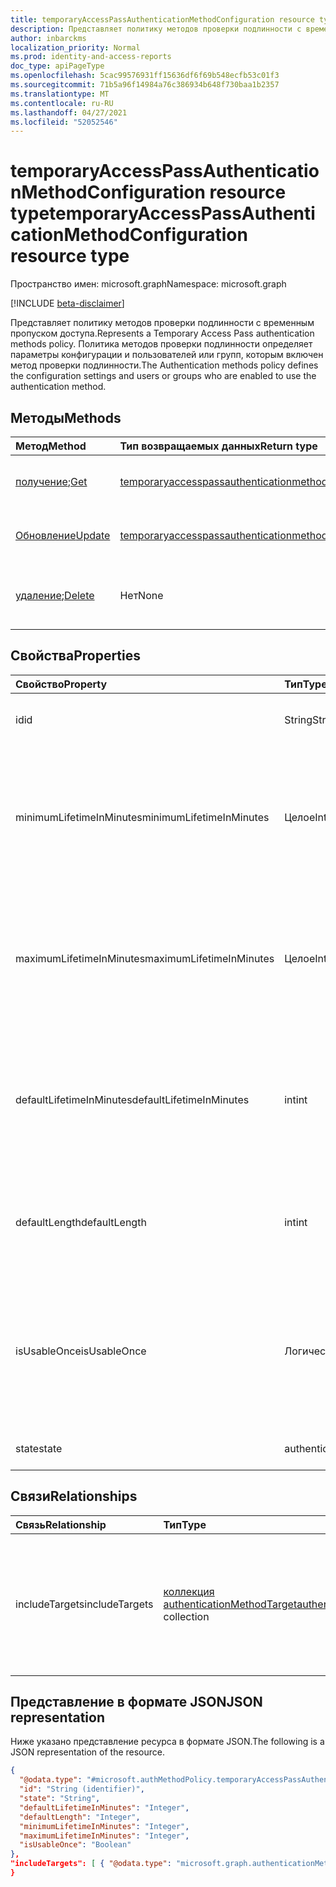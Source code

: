 ```yaml
---
title: temporaryAccessPassAuthenticationMethodConfiguration resource type
description: Представляет политику методов проверки подлинности с временным пропуском доступа.
author: inbarckms
localization_priority: Normal
ms.prod: identity-and-access-reports
doc_type: apiPageType
ms.openlocfilehash: 5cac99576931ff15636df6f69b548ecfb53c01f3
ms.sourcegitcommit: 71b5a96f14984a76c386934b648f730baa1b2357
ms.translationtype: MT
ms.contentlocale: ru-RU
ms.lasthandoff: 04/27/2021
ms.locfileid: "52052546"
---
```

# <a name="temporaryaccesspassauthenticationmethodconfiguration-resource-type"></a><span data-ttu-id="5e94a-103">temporaryAccessPassAuthenticationMethodConfiguration resource type</span><span class="sxs-lookup"><span data-stu-id="5e94a-103">temporaryAccessPassAuthenticationMethodConfiguration resource type</span></span>
<span data-ttu-id="5e94a-104">Пространство имен: microsoft.graph</span><span class="sxs-lookup"><span data-stu-id="5e94a-104">Namespace: microsoft.graph</span></span>

[!INCLUDE [beta-disclaimer](../../includes/beta-disclaimer.md)]

<span data-ttu-id="5e94a-105">Представляет политику методов проверки подлинности с временным пропуском доступа.</span><span class="sxs-lookup"><span data-stu-id="5e94a-105">Represents a Temporary Access Pass authentication methods policy.</span></span> <span data-ttu-id="5e94a-106">Политика методов проверки подлинности определяет параметры конфигурации и пользователей или групп, которым включен метод проверки подлинности.</span><span class="sxs-lookup"><span data-stu-id="5e94a-106">The Authentication methods policy defines the configuration settings and users or groups who are enabled to use the authentication method.</span></span>

## <a name="methods"></a><span data-ttu-id="5e94a-107">Методы</span><span class="sxs-lookup"><span data-stu-id="5e94a-107">Methods</span></span>
|<span data-ttu-id="5e94a-108">Метод</span><span class="sxs-lookup"><span data-stu-id="5e94a-108">Method</span></span>|<span data-ttu-id="5e94a-109">Тип возвращаемых данных</span><span class="sxs-lookup"><span data-stu-id="5e94a-109">Return type</span></span>|<span data-ttu-id="5e94a-110">Описание</span><span class="sxs-lookup"><span data-stu-id="5e94a-110">Description</span></span>|
|:---|:---|:---|
|<span data-ttu-id="5e94a-111">[получение](../api/temporaryaccesspassauthenticationmethodconfiguration-get.md);</span><span class="sxs-lookup"><span data-stu-id="5e94a-111">[Get](../api/temporaryaccesspassauthenticationmethodconfiguration-get.md)</span></span>|[<span data-ttu-id="5e94a-112">temporaryaccesspassauthenticationmethodconfiguration</span><span class="sxs-lookup"><span data-stu-id="5e94a-112">temporaryaccesspassauthenticationmethodconfiguration</span></span>](../resources/temporaryaccesspassauthenticationmethodconfiguration.md)|<span data-ttu-id="5e94a-113">Ознакомьтесь с свойствами и отношениями объекта **temporaryaccesspassauthenticationmethodconfiguration.**</span><span class="sxs-lookup"><span data-stu-id="5e94a-113">Read the properties and relationships of a **temporaryaccesspassauthenticationmethodconfiguration** object.</span></span>|
|[<span data-ttu-id="5e94a-114">Обновление</span><span class="sxs-lookup"><span data-stu-id="5e94a-114">Update</span></span>](../api/temporaryaccesspassauthenticationmethodconfiguration-update.md)|[<span data-ttu-id="5e94a-115">temporaryaccesspassauthenticationmethodconfiguration</span><span class="sxs-lookup"><span data-stu-id="5e94a-115">temporaryaccesspassauthenticationmethodconfiguration</span></span>](../resources/temporaryaccesspassauthenticationmethodconfiguration.md)|<span data-ttu-id="5e94a-116">Обновление свойств объекта **temporaryaccesspassauthenticationmethodconfiguration.**</span><span class="sxs-lookup"><span data-stu-id="5e94a-116">Update the properties of a **temporaryaccesspassauthenticationmethodconfiguration** object.</span></span>|
|<span data-ttu-id="5e94a-117">[удаление](../api/temporaryaccesspassauthenticationmethodconfiguration-delete.md);</span><span class="sxs-lookup"><span data-stu-id="5e94a-117">[Delete](../api/temporaryaccesspassauthenticationmethodconfiguration-delete.md)</span></span>|<span data-ttu-id="5e94a-118">Нет</span><span class="sxs-lookup"><span data-stu-id="5e94a-118">None</span></span>|<span data-ttu-id="5e94a-119">Возвращает объект **temporaryaccesspassauthenticationmethodconfiguration** к конфигурации по умолчанию.</span><span class="sxs-lookup"><span data-stu-id="5e94a-119">Reverts the **temporaryaccesspassauthenticationmethodconfiguration** object to its default configuration.</span></span>|

## <a name="properties"></a><span data-ttu-id="5e94a-120">Свойства</span><span class="sxs-lookup"><span data-stu-id="5e94a-120">Properties</span></span>
|<span data-ttu-id="5e94a-121">Свойство</span><span class="sxs-lookup"><span data-stu-id="5e94a-121">Property</span></span>|<span data-ttu-id="5e94a-122">Тип</span><span class="sxs-lookup"><span data-stu-id="5e94a-122">Type</span></span>|<span data-ttu-id="5e94a-123">Описание</span><span class="sxs-lookup"><span data-stu-id="5e94a-123">Description</span></span>|
|:---|:---|:---|
|<span data-ttu-id="5e94a-124">id</span><span class="sxs-lookup"><span data-stu-id="5e94a-124">id</span></span>|<span data-ttu-id="5e94a-125">String</span><span class="sxs-lookup"><span data-stu-id="5e94a-125">String</span></span>|<span data-ttu-id="5e94a-126">Идентификатор политики метода проверки подлинности.</span><span class="sxs-lookup"><span data-stu-id="5e94a-126">The authentication method policy identifier.</span></span>|
|<span data-ttu-id="5e94a-127">minimumLifetimeInMinutes</span><span class="sxs-lookup"><span data-stu-id="5e94a-127">minimumLifetimeInMinutes</span></span>|<span data-ttu-id="5e94a-128">Целое</span><span class="sxs-lookup"><span data-stu-id="5e94a-128">Int</span></span>|<span data-ttu-id="5e94a-129">Минимальный срок службы в минутах для любого временногоAccessPass, созданного в клиенте.</span><span class="sxs-lookup"><span data-stu-id="5e94a-129">Minimum lifetime in minutes for any temporaryAccessPass created in the tenant.</span></span> <span data-ttu-id="5e94a-130">Значение может быть от 10 до 43200 минут (эквивалентно 30 дням).</span><span class="sxs-lookup"><span data-stu-id="5e94a-130">Value can be between 10 and 43200 minutes (equivalent to 30 days).</span></span>|
|<span data-ttu-id="5e94a-131">maximumLifetimeInMinutes</span><span class="sxs-lookup"><span data-stu-id="5e94a-131">maximumLifetimeInMinutes</span></span>|<span data-ttu-id="5e94a-132">Целое</span><span class="sxs-lookup"><span data-stu-id="5e94a-132">Int</span></span>|<span data-ttu-id="5e94a-133">Максимальный срок службы в минутах для любого временногоAccessPass, созданного в клиенте.</span><span class="sxs-lookup"><span data-stu-id="5e94a-133">Maximum lifetime in minutes for any temporaryAccessPass created in the tenant.</span></span> <span data-ttu-id="5e94a-134">Значение может быть от 10 до 43200 минут (эквивалентно 30 дням).</span><span class="sxs-lookup"><span data-stu-id="5e94a-134">Value can be between 10 and 43200 minutes (equivalent to 30 days).</span></span>|
|<span data-ttu-id="5e94a-135">defaultLifetimeInMinutes</span><span class="sxs-lookup"><span data-stu-id="5e94a-135">defaultLifetimeInMinutes</span></span>|<span data-ttu-id="5e94a-136">int</span><span class="sxs-lookup"><span data-stu-id="5e94a-136">int</span></span>|<span data-ttu-id="5e94a-137">Срок службы по умолчанию в минутах для временногоAccessPass.</span><span class="sxs-lookup"><span data-stu-id="5e94a-137">Default lifetime, in minutes, for a temporaryAccessPass.</span></span> <span data-ttu-id="5e94a-138">Значение может быть между минимумомLifetimeInMinutes и maximumLifetimeInMinutes.</span><span class="sxs-lookup"><span data-stu-id="5e94a-138">Value can be between the minimumLifetimeInMinutes and maximumLifetimeInMinutes.</span></span>|
|<span data-ttu-id="5e94a-139">defaultLength</span><span class="sxs-lookup"><span data-stu-id="5e94a-139">defaultLength</span></span>|<span data-ttu-id="5e94a-140">int</span><span class="sxs-lookup"><span data-stu-id="5e94a-140">int</span></span>|<span data-ttu-id="5e94a-141">Длина по умолчанию в символах временногоAccessPass составляет от 8 до 48 символов.</span><span class="sxs-lookup"><span data-stu-id="5e94a-141">Default length, in characters, of a temporaryAccessPass, between 8 and 48 characters.</span></span>|
|<span data-ttu-id="5e94a-142">isUsableOnce</span><span class="sxs-lookup"><span data-stu-id="5e94a-142">isUsableOnce</span></span>|<span data-ttu-id="5e94a-143">Логический</span><span class="sxs-lookup"><span data-stu-id="5e94a-143">Boolean</span></span>   |<span data-ttu-id="5e94a-144">Если все пропуска в клиенте будут ограничены `true` одновековой помощью.</span><span class="sxs-lookup"><span data-stu-id="5e94a-144">If `true`, all the passes in the tenant will be restricted to one-time use.</span></span> <span data-ttu-id="5e94a-145">Если в клиенте может быть создано однократное использование или `false` многократное использование времени.</span><span class="sxs-lookup"><span data-stu-id="5e94a-145">If `false`, passes in the tenant can be created to be either one-time use or multiple time use.</span></span>|
|<span data-ttu-id="5e94a-146">state</span><span class="sxs-lookup"><span data-stu-id="5e94a-146">state</span></span>|<span data-ttu-id="5e94a-147">authenticationMethodState</span><span class="sxs-lookup"><span data-stu-id="5e94a-147">authenticationMethodState</span></span>|<span data-ttu-id="5e94a-148">Возможные значения: `enabled`, `disabled`.</span><span class="sxs-lookup"><span data-stu-id="5e94a-148">Possible values are: `enabled`, `disabled`.</span></span>|

## <a name="relationships"></a><span data-ttu-id="5e94a-149">Связи</span><span class="sxs-lookup"><span data-stu-id="5e94a-149">Relationships</span></span>
|<span data-ttu-id="5e94a-150">Связь</span><span class="sxs-lookup"><span data-stu-id="5e94a-150">Relationship</span></span>|<span data-ttu-id="5e94a-151">Тип</span><span class="sxs-lookup"><span data-stu-id="5e94a-151">Type</span></span>|<span data-ttu-id="5e94a-152">Описание</span><span class="sxs-lookup"><span data-stu-id="5e94a-152">Description</span></span>|
|:---|:---|:---|
|<span data-ttu-id="5e94a-153">includeTargets</span><span class="sxs-lookup"><span data-stu-id="5e94a-153">includeTargets</span></span>|<span data-ttu-id="5e94a-154">[коллекция authenticationMethodTarget](../resources/authenticationmethodtarget.md)</span><span class="sxs-lookup"><span data-stu-id="5e94a-154">[authenticationMethodTarget](../resources/authenticationmethodtarget.md) collection</span></span>|<span data-ttu-id="5e94a-155">Коллекция пользователей или групп, которые могут использовать метод проверки подлинности.</span><span class="sxs-lookup"><span data-stu-id="5e94a-155">A collection of users or groups who are enabled to use the authentication method.</span></span>|

## <a name="json-representation"></a><span data-ttu-id="5e94a-156">Представление в формате JSON</span><span class="sxs-lookup"><span data-stu-id="5e94a-156">JSON representation</span></span>
<span data-ttu-id="5e94a-157">Ниже указано представление ресурса в формате JSON.</span><span class="sxs-lookup"><span data-stu-id="5e94a-157">The following is a JSON representation of the resource.</span></span>

``` json
{
  "@odata.type": "#microsoft.authMethodPolicy.temporaryAccessPassAuthenticationMethodConfiguration",
  "id": "String (identifier)",
  "state": "String",
  "defaultLifetimeInMinutes": "Integer",
  "defaultLength": "Integer",
  "minimumLifetimeInMinutes": "Integer",
  "maximumLifetimeInMinutes": "Integer",
  "isUsableOnce": "Boolean"
},
"includeTargets": [ { "@odata.type": "microsoft.graph.authenticationMethodTarget" } ]
}
```
